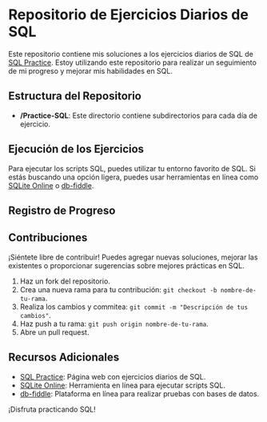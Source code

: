 # Repositorio de Ejercicios Diarios de SQL

Este repositorio contiene mis soluciones a los ejercicios diarios de SQL de [SQL Practice](https://www.sql-practice.com/). Estoy utilizando este repositorio para realizar un seguimiento de mi progreso y mejorar mis habilidades en SQL.

## Estructura del Repositorio

- **/Practice-SQL**: Este directorio contiene subdirectorios para cada día de ejercicio.

## Ejecución de los Ejercicios

Para ejecutar los scripts SQL, puedes utilizar tu entorno favorito de SQL. Si estás buscando una opción ligera, puedes usar herramientas en línea como [SQLite Online](https://sqliteonline.com/) o [db-fiddle](https://www.db-fiddle.com/).

## Registro de Progreso
<!-- 
A continuación se muestra mi progreso en los ejercicios diarios:

- [x] **20220101**: Ejercicio completado. Archivo: [20220101.sql](/ejercicios_diarios/20220101/20220101.sql)
- [ ] **20220102**: Pendiente. -->

## Contribuciones

¡Siéntete libre de contribuir! Puedes agregar nuevas soluciones, mejorar las existentes o proporcionar sugerencias sobre mejores prácticas en SQL.

1. Haz un fork del repositorio.
2. Crea una nueva rama para tu contribución: `git checkout -b nombre-de-tu-rama`.
3. Realiza los cambios y commitea: `git commit -m "Descripción de tus cambios"`.
4. Haz push a tu rama: `git push origin nombre-de-tu-rama`.
5. Abre un pull request.

## Recursos Adicionales

- [SQL Practice](https://www.sql-practice.com/): Página web con ejercicios diarios de SQL.
- [SQLite Online](https://sqliteonline.com/): Herramienta en línea para ejecutar scripts SQL.
- [db-fiddle](https://www.db-fiddle.com/): Plataforma en línea para realizar pruebas con bases de datos.

¡Disfruta practicando SQL!
